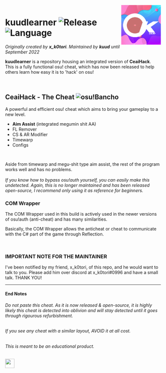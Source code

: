 <img src="CeaiHack1/assets/kuudd.png" align="right" width="128" height="128" />

# kuudlearner  ![Release](https://img.shields.io/github/v/release/kuud/kuudlearner?style=flat-square) ![Language](https://img.shields.io/badge/language-C++-hotpink?style=flat-square)
*Originally created by **x_k0tori**. Maintained by **kuud** until September 2022*
<br />

**kuudlearner** is a repository housing an integrated version of **CeaiHack**. \
This is a fully functional osu! cheat, which has now been released to help others learn how easy it is to 'hack' on osu!

<br />


## CeaiHack - The Cheat     ![osu!Bancho](https://img.shields.io/badge/%20-Detected-red)
A powerful and efficient osu! cheat which aims to bring your gameplay to a new level. 



- **Aim Assist** (integrated megumin shit AA)
- FL Remover
- CS & AR Modifier 
- Timewarp
- Configs

<br />

Aside from timewarp and megu-shit type aim assist, the rest of the program works well and has no problems. \
\
*If you know how to bypass osu!auth yourself, you can easily make this undetected. Again, this is no longer maintained and has been released open-source, I recommend only using it as reference for beginners.*

### COM Wrapper 

The COM Wrapper used in this build is actively used in the newer versions of osu!auth (anti-cheat) and has many similarities. 

Basically, the COM Wrapper allows the anticheat or cheat to communicate with the C# part of the game through Reflection.

<br />

### IMPORTANT NOTE FOR THE MAINTAINER

I've been notified by my friend, x_k0tori, of this repo, and he would want to talk to you. Please add him over discord at x_k0tori#0996 and have a small talk. THANK YOU!

___

#### End Notes 
###### Do not paste this cheat. As it is now released & open-source, it is highly likely this cheat is detected into oblivion and will stay detected until it goes through rigourous refurbishment.

###### If you see any cheat with a similar layout, AVOID it at all cost.

###### This is meant to be an educational product.

<img src="https://preview.redd.it/h92wrdkqzi171.jpg?auto=webp&s=2a59e358059f4e2298ed32a55bc90cab5ec67e71" align="left" width="30" height="30" />
